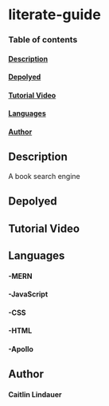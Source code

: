 # literate-guide

### Table of contents
#### [Description](#first)
#### [Depolyed](#second)
#### [Tutorial Video](#video)
#### [Languages](#terms)
#### [Author](#author)

## Description <a name="first"/>
A book search engine 

## Depolyed <a name="second"/>


## Tutorial Video <a name="video"/>


## Languages <a name="terms"/>
#### -MERN
#### -JavaScript
#### -CSS
#### -HTML
#### -Apollo

## Author <a name="author"/>
#### Caitlin Lindauer
